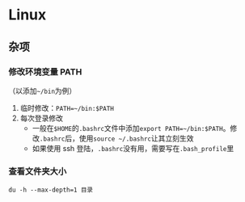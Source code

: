 # Linux


## 杂项
### 修改环境变量 PATH
（以添加`~/bin`为例）

1. 临时修改：`PATH=~/bin:$PATH`
2. 每次登录修改
	- 一般在`$HOME`的`.bashrc`文件中添加`export PATH=~/bin:$PATH`。修改`.bashrc`后，使用`source ~/.bashrc`让其立刻生效
	- 如果使用 ssh 登陆，`.bashrc`没有用，需要写在`.bash_profile`里

### 查看文件夹大小
`du -h --max-depth=1 目录`

